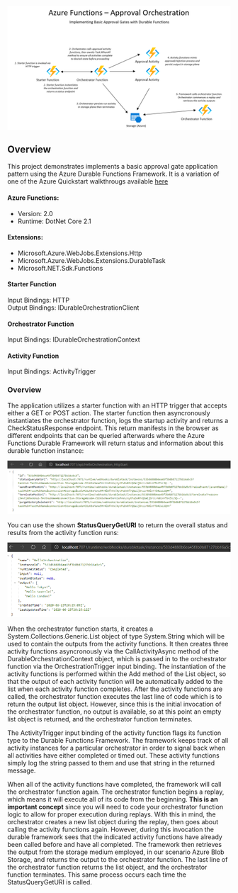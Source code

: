 <properties
    pageTitle="Azure Functions Approval Orchestration"
    description="Demo of Azure Durable Functions framework"
    services="azure-functions,durable-functions,c-sharp"
    documentationCenter="Azure"
/>

<tags
    ms.service="azure-functions"
    ms.devlang="C#"/>

![Azure Functions Approval Orchestration Sample](../images/ApprovalOrch1.png)

## Overview

This project demonstrates implements a basic approval gate application pattern using the Azure Durable Functions Framework. It is a variation of one of the Azure Quickstart walkthrougs available [here](https://docs.microsoft.com/en-us/azure/azure-functions/durable/durable-functions-external-events?tabs=csharp)

#### Azure Functions:
- Version: 2.0
- Runtime: DotNet Core 2.1

#### Extensions:
- Microsoft.Azure.WebJobs.Extensions.Http
- Microsoft.Azure.WebJobs.Extensions.DurableTask
- Microsoft.NET.Sdk.Functions

#### Starter Function
Input Bindings: HTTP <br />
Output Bindings: IDurableOrchestrationClient

#### Orchestrator Function
Input Bindings: IDurableOrchestrationContext

#### Activity Function
Input Bindings: ActivityTrigger

### Overview

The application utilizes a starter function with an HTTP trigger that accepts either a GET or POST action. The starter function then asyncronously instantiates the orchestrator function, logs the startup activity and returns a CheckStatusResponse endpoint. This return manifests in the browser as different endpoints that can be queried afterwards where the Azure Functions Durable Framework will return status and information about this durable function instance:

![Durable Framework Status Endpoint](../images/HelloOrch2.png)

You can use the shown **StatusQueryGetURI** to return the overall status and results from the activity function runs:

![Durable Framework Status Results](../images/HelloOrch3.png)

When the orchestrator function starts, it creates a System.Collections.Generic.List object of type System.String which will be used to contain the outputs from the activity functions. It then creates three activity functions asyncronously via the CallActivityAsync method of the DurableOrchestrationContext object, which is passed in to the orchestrator function via the OrchestrationTrigger input binding. The instantiation of the activity functions is performed within the Add method of the List object, so that the output of each activity function will be automatically added to the list when each activity function completes. After the activity functions are called, the orchestrator function executes the last line of code which is to return the output list object. However, since this is the initial invocation of the orchestrator function, no output is available, so at this point an empty list object is returned, and the orchestrator function terminates. 

The ActivityTrigger input binding of the activity function flags its function type to the Durable Functions Framework. The framework keeps track of all activity instances for a particular orchestrator in order to signal back when all activities have either completed or timed out. These activity functions simply log the string passed to them and use that string in the returned message. 

When all of the activity functions have completed, the framework will call the orchestrator function again. The orchestrator function begins a replay, which means it will execute all of its code from the beginning. **This is an important concept** since you will need to code your orchestrator function logic to allow for proper execution during replays. With this in mind, the orchestrator creates a new list object during the replay, then goes about calling the activity functions again. However, during this invocation the durable framework sees that the indicated activity functions have already been called before and have all completed. The framework then retrieves the output from the storage medium employed, in our scenario Azure Blob Storage, and returns the output to the orchestrator function. The last line of the orchestrator function returns the list object, and the orchestrator function terminates. This same process occurs each time the StatusQueryGetURI is called.
